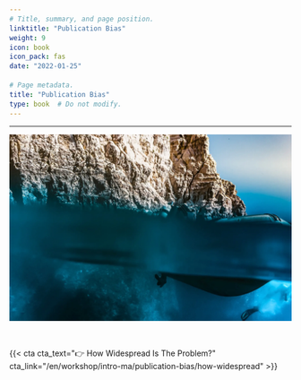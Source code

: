 ```yaml
---
# Title, summary, and page position.
linktitle: "Publication Bias"
weight: 9
icon: book
icon_pack: fas
date: "2022-01-25"

# Page metadata.
title: "Publication Bias"
type: book  # Do not modify.
---
```




<style>
code{
  color: #2a7792;
}
.hljs{
  font-size: 16px
}
.minih{
  font-size: 1px;
  margin: 0px 0px 0px 0px;
}

.highlight {
    position: relative;
}
.highlight pre {
    padding: 15px;
}
.highlight-copy-btn {
    position: absolute;
    top: 7px;
    right: 7px;
    border: 0;
    border-radius: 4px;
    padding: 5px;
    font-size: 0.7em;
    line-height: 1.8;
    color: #fff;
    background-color: #777;
    min-width: 55px;
    text-align: center;
}
.highlight-copy-btn:hover {
    background-color: #666;
}
</style>

---


![](bg.webp)


<br>

{{< cta cta_text="👉 How Widespread Is The Problem?" cta_link="/en/workshop/intro-ma/publication-bias/how-widespread" >}}

<style>
h1 {color: #2a7792;}
</style>

